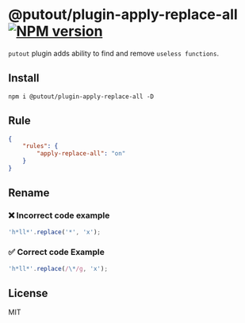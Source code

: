 # @putout/plugin-apply-replace-all [![NPM version][NPMIMGURL]][NPMURL]

[NPMIMGURL]:                https://img.shields.io/npm/v/@putout/plugin-apply-replace-all.svg?style=flat&longCache=true
[NPMURL]:                   https://npmjs.org/package/@putout/plugin-apply-replace-all "npm"

`putout` plugin adds ability to find and remove `useless functions`.

## Install

```
npm i @putout/plugin-apply-replace-all -D
```

## Rule

```json
{
    "rules": {
        "apply-replace-all": "on"
    }
}
```

## Rename

### ❌ Incorrect code example

```js
'h*ll*'.replace('*', 'x');
```

### ✅ Correct code Example

```js
'h*ll*'.replace(/\*/g, 'x');
```

## License

MIT

